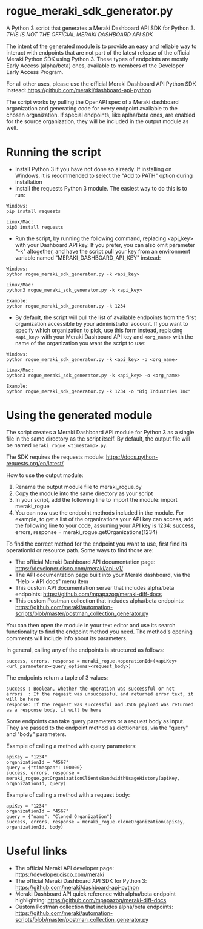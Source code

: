 # rogue_meraki_sdk_generator.py
A Python 3 script that generates a Meraki Dashboard API SDK for Python 3. 
*THIS IS NOT THE OFFICIAL MERAKI DASHBOARD API SDK*

The intent of the generated module is to provide an easy and reliable way to interact with endpoints that are not
part of the latest release of the official Meraki Python SDK using Python 3. These types of endpoints are mostly
Early Access (alpha/beta) ones, available to members of the Developer Early Access Program.

For all other uses, please use the official Meraki Dashboard API Python SDK instead:
https://github.com/meraki/dashboard-api-python

The script works by pulling the OpenAPI spec of a Meraki dashboard organization and generating code for every
endpoint available to the chosen organization. If special endpoints, like aplha/beta ones, are enabled for the
source organization, they will be included in the output module as well.

# Running the script
* Install Python 3 if you have not done so already. If installing on Windows, it is recommended to select the "Add to PATH" option during installation
* Install the requests Python 3 module. The easiest way to do this is to run:
```
Windows:
pip install requests

Linux/Mac:
pip3 install requests
```

* Run the script, by running the following command, replacing <api_key> with your Dashboard API key. If you prefer, you can also omit parameter "-k" altogether, and have the script pull your key from an environment variable named "MERAKI_DASHBOARD_API_KEY" instead:
```
Windows:
python rogue_meraki_sdk_generator.py -k <api_key>

Linux/Mac:
python3 rogue_meraki_sdk_generator.py -k <api_key>

Example:
python rogue_meraki_sdk_generator.py -k 1234

```

* By default, the script will pull the list of available endpoints from the first organization accessible by your administrator account. If you want to specify which organization to pick, use this form instead, replacing `<api_key>` with your Meraki Dashboard API key and `<org_name>` with the name of the organization you want the script to use:
```
Windows:
python rogue_meraki_sdk_generator.py -k <api_key> -o <org_name>

Linux/Mac:
python3 rogue_meraki_sdk_generator.py -k <api_key> -o <org_name>

Example:
python rogue_meraki_sdk_generator.py -k 1234 -o "Big Industries Inc"
```

# Using the generated module
The script creates a Meraki Dashboard API module for Python 3 as a single file in the same directory as the script itself. By default, the output file will be named `meraki_rogue_<timestamp>.py`.

The SDK requires the requests module: https://docs.python-requests.org/en/latest/
    
How to use the output module:
1. Rename the output module file to meraki_rogue.py
2. Copy the module into the same directory as your script
3. In your script, add the following line to import the module:
    import meraki_rogue
4. You can now use the endpoint methods included in the module. For example, to get a list of the organizations
   your API key can access, add the following line to your code, assuming your API key is 1234:
    success, errors, response = meraki_rogue.getOrganizations(1234)
    
To find the correct method for the endpoint you want to use, first find its operationId or resource path. 
Some ways to find those are:
* The official Meraki Dashboard API documentation page: 
    https://developer.cisco.com/meraki/api-v1/
* The API documentation page built into your Meraki dashboard, via the "Help > API docs" menu item
* This custom API documentation server that includes alpha/beta endpoints: 
    https://github.com/mpapazog/meraki-diff-docs
* This custom Postman collection that includes alpha/beta endpoints: 
    https://github.com/meraki/automation-scripts/blob/master/postman_collection_generator.py
    
You can then open the module in your text editor and use its search functionality to find the endpoint
method you need. The method's opening comments will include info about its parameters.

In general, calling any of the endpoints is structured as follows:
```
success, errors, response = meraki_rogue.<operationId>(<apiKey><url_parameters><query_options><request_body>)
```    

The endpoints return a tuple of 3 values:
```
success : Boolean, whether the operation was successful or not
errors  : If the request was unsuccessful and returned error text, it will be here
response: If the request was successful and JSON payload was returned as a response body, it will be here
```
    
Some endpoints can take query parameters or a request body as input. They are passed to the endpoint method
as dicttionaries, via the "query" and "body" parameters.

Example of calling a method with query parameters:
```
apiKey = "1234"
organizationId = "4567"
query = {"timespan": 100000}
success, errors, response = meraki_rogue.getOrganizationClientsBandwidthUsageHistory(apiKey, organizationId, query)
```

Example of calling a method with a request body:
```
apiKey = "1234"
organizationId = "4567"
query = {"name": "Cloned Organization"}
success, errors, response = meraki_rogue.cloneOrganization(apiKey, organizationId, body)
```    

# Useful links
* The official Meraki API developer page: https://developer.cisco.com/meraki
* The official Meraki Dashboard API SDK for Python 3: https://github.com/meraki/dashboard-api-python
* Meraki Dashboard API quick reference with alpha/beta endpoint highlighting: https://github.com/mpapazog/meraki-diff-docs
* Custom Postman collection that includes alpha/beta endpoints: https://github.com/meraki/automation-scripts/blob/master/postman_collection_generator.py